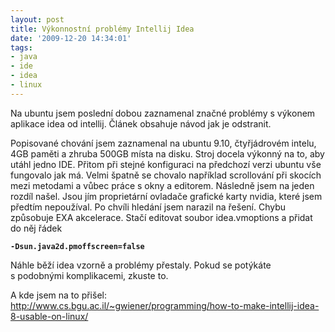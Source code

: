 ```yaml
---
layout: post
title: Výkonnostní problémy Intellij Idea
date: '2009-12-20 14:34:01'
tags:
- java
- ide
- idea
- linux
---
```


Na ubuntu jsem poslední dobou zaznamenal značné problémy s výkonem
aplikace idea od intellij. Článek obsahuje návod jak je odstranit.


<p>Popisované chování jsem zaznamenal na ubuntu 9.10, čtyřjádrovém
intelu, 4GB paměti a zhruba 500GB místa na disku. Stroj docela výkonný na
to, aby utáhl jedno IDE. Přitom při stejné konfiguraci na předchozí verzi
ubuntu vše fungovalo jak má. Velmi špatně se chovalo například
scrollování při skocích mezi metodami a vůbec práce s okny a
editorem. Následně jsem na jeden rozdíl našel. Jsou jím proprietární
ovladače grafické karty nvidia, které jsem předtím nepoužíval. Po chvíli
hledání jsem narazil na řešení. Chybu způsobuje EXA akcelerace. Stačí
editovat soubor idea.vmoptions a přidat do něj řádek</p>

<p><strong><code>-Dsun.java2d.pmoffscreen=false</code></strong></p>

<p>Náhle běží idea vzorně a problémy přestaly. Pokud se potýkáte
s podobnými komplikacemi, zkuste to.</p>

<p>A kde jsem na to přišel: <a
href="http://www.cs.bgu.ac.il/~gwiener/programming/how-to-make-intellij-idea-8-usable-on-linux/">http://www.cs.bgu.ac.il/~gwiener/programming/how-to-make-intellij-idea-8-usable-on-linux/</a></p>

